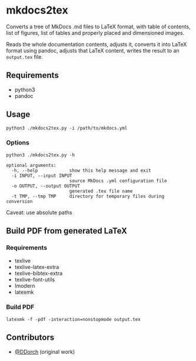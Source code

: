 # mkdocs2tex

Converts a tree of MkDocs .md files to LaTeX format, with table of contents, list of figures, list of tables and properly placed and dimensioned images.

Reads the whole documentation contents, adjusts it, converts it into LaTeX format using pandoc, adjusts that LaTeX content, writes the result to an `output.tex` file.

## Requirements

 * python3
 * pandoc

## Usage

`python3 ./mkdocs2tex.py -i /path/to/mkdocs.yml`

### Options

```
python3 ./mkdocs2tex.py -h

optional arguments:
  -h, --help            show this help message and exit
  -i INPUT, --input INPUT
                        source MkDocs .yml configuration file
  -o OUTPUT, --output OUTPUT
                        generated .tex file name
  -t TMP, --tmp TMP     directory for temporary files during conversion
```

Caveat: use absolute paths

## Build PDF from generated LaTeX

### Requirements

 * texlive
 * texlive-latex-extra
 * texlive-bibtex-extra
 * texlive-font-utils
 * lmodern
 * latexmk

### Build PDF

`latexmk -f -pdf -interaction=nonstopmode output.tex`

## Contributors

 * [@DDorch](https://github.com/DDorch) (original work)
